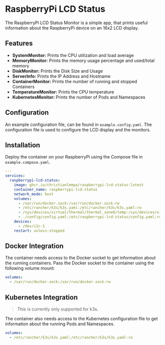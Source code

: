 # RaspberryPi LCD Status

The RaspberryPi LCD Status Monitor is a simple app, that prints useful information about the RaspberryPi device on an 16x2 LCD display.

## Features

- **SystemMonitor:** Prints the CPU utilization and load average
- **MemoryMonitor:** Prints the memory usage percentage and used/total memory
- **DiskMonitor:** Prints the Disk Size and Usage
- **ServerInfo:** Prints the IP Address and Hostname
- **ContainerMonitor:** Prints the number of running and stopped Containers
- **TemperatureMonitor:** Prints the CPU temperature
- **KubernetesMonitor:** Prints the number of Pods and Namespaces

## Configuration

An example configuration file, can be found in `example.config.yaml`. The configuration file is used to configure the LCD display and the monitors.

## Installation

Deploy the container on your RaspberryPi using the Compose file in `example.compose.yaml`.

```yaml
---
services:
  raspberrypi-lcd-status:
    image: ghcr.io/christianlempa/raspberrypi-lcd-status:latest
    container_name: raspberrypi-lcd-status
    network_mode: host
    volumes:
      - /var/run/docker.sock:/var/run/docker.sock:rw
      - /etc/rancher/k3s/k3s.yaml:/etc/rancher/k3s/k3s.yaml:ro
      - /sys/devices/virtual/thermal/thermal_zone0/temp:/sys/devices/virtual/thermal/thermal_zone0/temp:ro
      - ./config/config.yaml:/etc/raspberrypi-lcd-status/config.yaml:ro
    devices:
      - /dev/i2c-1
    restart: unless-stopped
```

## Docker Integration

The container needs access to the Docker socket to get information about the running containers. Pass the Docker socket to the container using the following volume mount:

```yaml
volumes:
  - /var/run/docker.sock:/var/run/docker.sock:rw
```

## Kubernetes Integration

> This is currently only supported for k3s.

The container also needs access to the Kubernetes configuration file to get information about the running Pods and Namespaces.

```yaml
volumes:
  - /etc/rancher/k3s/k3s.yaml:/etc/rancher/k3s/k3s.yaml:ro
```
